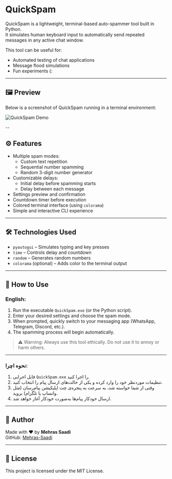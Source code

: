 # QuickSpam

QuickSpam is a lightweight, terminal-based auto-spammer tool built in Python.  
It simulates human keyboard input to automatically send repeated messages in any active chat window.

This tool can be useful for:
- Automated testing of chat applications
- Message flood simulations
- Fun experiments (:

---

## 🖼️ Preview

Below is a screenshot of QuickSpam running in a terminal environment:

![QuickSpam Demo](quickspam_demo.png)

--

## ⚙️ Features

- Multiple spam modes:
  - Custom text repetition
  - Sequential number spamming
  - Random 3-digit number generator
- Customizable delays:
  - Initial delay before spamming starts
  - Delay between each message
- Settings preview and confirmation
- Countdown timer before execution
- Colored terminal interface (using `colorama`)
- Simple and interactive CLI experience

---

## 🛠️ Technologies Used

- `pyautogui` – Simulates typing and key presses
- `time` – Controls delay and countdown
- `random` – Generates random numbers
- `colorama` (optional) – Adds color to the terminal output

---

## 🚀 How to Use 

### English:
1. Run the executable `QuickSpam.exe` (or the Python script).
2. Enter your desired settings and choose the spam mode.
3. When prompted, quickly switch to your messaging app (WhatsApp, Telegram, Discord, etc.).
4. The spamming process will begin automatically.

> ⚠️ Warning: Always use this tool ethically. Do not use it to annoy or harm others.

---

### نحوه اچرا:
1. فایل اجرایی `QuickSpam.exe` را اجرا کنید.
2. تنظیمات موردنظر خود را وارد کرده و یکی از حالت‌های ارسال پیام را انتخاب کنید.
3. وقتی از شما خواسته شد، به سرعت به پنجره‌ی چت اپلیکیشن پیام‌رسان (مثل واتساپ یا تلگرام) بروید.
4. ارسال خودکار پیام‌ها به‌صورت خودکار آغاز خواهد شد.



---

## 👤 Author

Made with ❤️ by **Mehras Saadi**  
GitHub: [Mehras-Saadi](https://github.com/Mehras-Saadi)

---

## 📄 License

This project is licensed under the MIT License.
